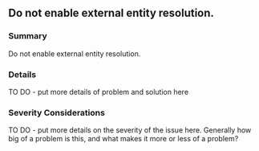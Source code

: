## Do not enable external entity resolution.

### Summary
Do not enable external entity resolution.

### Details
TO DO - put more details of problem and solution here

### Severity Considerations
TO DO - put more details on the severity of the issue here.  Generally how big of a problem is this, and what makes it more or less of a problem?

